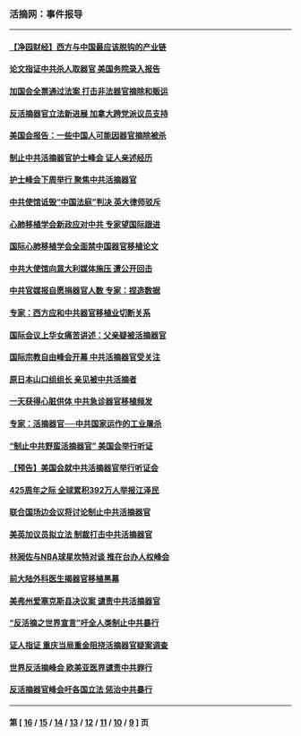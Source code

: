 ### 活摘网：事件报导
---
#### [【净园财经】西方与中国最应该脱钩的产业链](../../pages/nf5877/n14016113.md?08050430) 
#### [论文指证中共杀人取器官 美国务院录入报告](../../pages/nf5877/n13999890.md?08050430) 
#### [加国会全票通过法案 打击非法器官摘除和贩运](../../pages/nf5877/n13884924.md?08050430) 
#### [反活摘器官立法新进展 加拿大跨党派议员支持](../../pages/nf5877/n13876061.md?08050430) 
#### [美国会报告：一些中国人可能因器官摘除被杀](../../pages/nf5877/n13867964.md?08050430) 
#### [制止中共活摘器官护士峰会 证人亲述经历](../../pages/nf5877/n13859007.md?08050430) 
#### [护士峰会下周举行 聚焦中共活摘器官](../../pages/nf5877/n13855418.md?08050430) 
#### [中共使馆诋毁“中国法庭”判决 英大律师驳斥](../../pages/nf5877/n13833945.md?08050430) 
#### [心肺移植学会新政应对中共 专家望国际跟进](../../pages/nf5877/n13829043.md?08050430) 
#### [国际心肺移植学会全面禁中国器官移植论文](../../pages/nf5877/n13827785.md?08050430) 
#### [中共大使馆向意大利媒体施压 遭公开回击](../../pages/nf5877/n13826038.md?08050430) 
#### [中共官媒报自愿捐器官人数 专家：捏造数据](../../pages/nf5877/n13814130.md?08050430) 
#### [专家：西方应和中共器官移植业切断关系](../../pages/nf5877/n13772828.md?08050430) 
#### [国际会议上华女痛苦讲述：父亲疑被活摘器官](../../pages/nf5877/n13771583.md?08050430) 
#### [国际宗教自由峰会开幕 中共活摘器官受关注](../../pages/nf5877/n13769995.md?08050430) 
#### [原日本山口组组长 亲见被中共活摘者](../../pages/nf5877/n13767360.md?08050430) 
#### [一天获得心脏供体 中共急诊器官移植频发](../../pages/nf5877/n13764689.md?08050430) 
#### [专家：活摘器官──中共国家运作的工业屠杀](../../pages/nf5877/n13761178.md?08050430) 
#### [“制止中共野蛮活摘器官” 美国会举行听证](../../pages/nf5877/n13735831.md?08050430) 
#### [【预告】美国会就中共活摘器官举行听证会](../../pages/nf5877/n13732843.md?08050430) 
#### [425周年之际 全球累积392万人举报江泽民](../../pages/nf5877/n13719232.md?08050430) 
#### [联合国场边会议将讨论制止中共活摘器官](../../pages/nf5877/n13656361.md?08050430) 
#### [美英加议员拟立法 制裁打击中共活摘器官](../../pages/nf5877/n13430251.md?08050430) 
#### [林昶佐与NBA球星坎特对谈 推在台办人权峰会](../../pages/nf5877/n13414467.md?08050430) 
#### [前大陆外科医生揭器官移植黑幕](../../pages/nf5877/n13401416.md?08050430) 
#### [美弗州爱塞克斯县决议案 谴责中共活摘器官](../../pages/nf5877/n13320919.md?08050430) 
#### [“反活摘之世界宣言”吁全人类制止中共暴行](../../pages/nf5877/n13259730.md?08050430) 
#### [证人指证 重庆当局重金阻挠活摘器官疑案调查](../../pages/nf5877/n13259127.md?08050430) 
#### [世界反活摘峰会 欧美亚医界谴责中共罪行](../../pages/nf5877/n13253550.md?08050430) 
#### [反活摘器官峰会吁各国立法 惩治中共暴行](../../pages/nf5877/n13245052.md?08050430) 

---
#### 第 [ [16](./16.md?08050430) / [15](./15.md?08050430) / [14](./14.md?08050430) / [13](./13.md?08050430) / [12](./12.md?08050430) / [11](./11.md?08050430) / [10](./10.md?08050430) / [9](./9.md?08050430) ] 页
